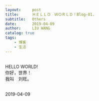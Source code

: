 ```yaml
---
layout:     post
title:      ＨＥＬＬＯ　ＷＯＲＬＤ！Blog-01.
subtitle:   Others
date:       2019-04-09
author:     LIU WANG
catalog: true
tags:
    - 博客
    - 生活
---
```


<br/>
HELLO WORLD! <br/>你好，世界！ <br/>我叫　刘旺。<br/><br/>

2019-04-09<br/><br/>
